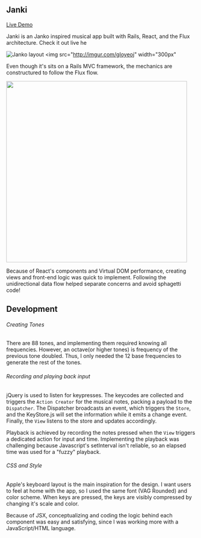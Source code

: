 ## Janki
<a href="http://jankiboard.herokuapp.com">Live Demo</a>

Janki is an Janko inspired musical app built with Rails, React, and the Flux architecture. Check it out live he

![Janko layout](http://www.pianoworld.com/images/Janko_layout.jpg)
<img src="http://imgur.com/gIoyeoj" width="300px"

Even though it's sits on a Rails MVC framework, the mechanics are constructured to follow the Flux flow.

<img src="http://blog.krawaller.se/img/flux-diagram.png" width="480px">

Because of React's components and Virtual DOM performance, creating views and front-end logic was quick to implement. Following the unidirectional data flow helped separate concerns and avoid sphagetti code!

## Development
###### Creating Tones
There are 88 tones, and implementing them required knowing all frequencies. However, an octave(or higher tones) is frequency of the previous tone doubled. Thus, I only needed the 12 base frequencies to generate the rest of the tones.

###### Recording and playing back input
jQuery is used to listen for keypresses. The keycodes are collected and triggers the ```Action Creator``` for the musical notes, packing a payload to the ```Dispatcher```. The Dispatcher broadcasts an event, which triggers the ```Store```, and the KeyStore.js will set the information while it emits a change event. Finally, the ```View``` listens to the store and updates accordingly.

Playback is achieved by recording the notes pressed when the ```View``` triggers a dedicated action for input and time. Implementing the playback was challenging because Javascript's setInterval isn't reliable, so an elapsed time was used for a "fuzzy" playback.

###### CSS and Style
Apple's keyboard layout is the main inspiration for the design. I want users to feel at home with the app, so I used the same font (VAG Rounded) and color scheme. When keys are pressed, the keys are visibly compressed by changing it's scale and color.

Because of JSX, conceptualizing and coding the logic behind each component was easy and satisfying, since I was working more with a JavaScript/HTML language. 
